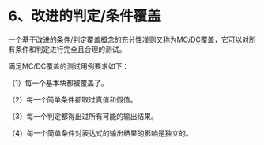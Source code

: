 # 6、改进的判定/条件覆盖

一个基于改进的条件/判定覆盖概念的充分性准则又称为MC/DC覆盖，它可以对所有条件和判定进行完全且合理的测试。 

满足MC/DC覆盖的测试用例要求如下：

（1）每一个基本块都被覆盖了。

（2）每一个简单条件都取过真值和假值。

（3）每一个判定都得出过所有可能的输出结果。

（4）每一个简单条件对表达式的输出结果的影响是独立的。